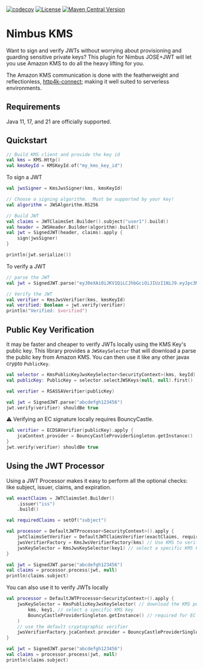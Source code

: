 [![codecov](https://codecov.io/gh/oharaandrew314/nimbus-kms/graph/badge.svg?token=BD9IMCS79H)](https://codecov.io/gh/oharaandrew314/nimbus-kms)
[![License](https://img.shields.io/badge/License-Apache_2.0-blue.svg)](https://opensource.org/licenses/Apache-2.0)
[![Maven Central Version](https://img.shields.io/maven-central/v/dev.andrewohara/nimbus-kms)](https://central.sonatype.com/artifact/dev.andrewohara/nimbus-kms)

# Nimbus KMS

Want to sign and verify JWTs without worrying about provisioning and guarding sensitive private keys?
This plugin for Nimbus JOSE+JWT will let you use Amazon KMS to do all the heavy lifting for you.

The Amazon KMS communication is done with the featherweight and reflectionless, [http4k-connect](https://github.com/http4k/http4k-connect);
making it well suited to serverless environments.

## Requirements

Java 11, 17, and 21 are officially supported.

## Quickstart

```kotlin
// Build KMS client and provide the key id
val kms = KMS.Http()
val kmsKeyId = KMSKeyId.of("my_kms_key_id")
```

To sign a JWT

```kotlin
val jwsSigner = KmsJwsSigner(kms, kmsKeyId)

// Choose a signing algorithm.  Must be supported by your key!
val algorithm = JWSAlgorithm.RS256

// Build JWT
val claims = JWTClaimsSet.Builder().subject("user1").build()
val header = JWSHeader.Builder(algorithm).build()
val jwt = SignedJWT(header, claims).apply {
    sign(jwsSigner)
}

println(jwt.serialize())
```

To verify a JWT

```kotlin
// parse the JWT
val jwt = SignedJWT.parse("eyJ0eXAiOiJKV1QiLCJhbGciOiJIUzI1NiJ9.eyJpc3MiOiJpc3MiLCJpYXQiOm51bGwsImV4cCI6bnVsbCwiYXVkIjoiIiwic3ViIjoic3ViIn0.zPOJpY-vt7eHjNqQN0tuytWkyP02XJVnf_5vkzeFeb0")

// Verify the JWT
val verifier = KmsJwsVerifier(kms, kmsKeyId)
val verified: Boolean = jwt.verify(verifier)
println("Verified: $verified")
```

## Public Key Verification

It may be faster and cheaper to verify JWTs locally using the KMS Key's public key.
This library provides a `JWSKeySelector` that will download a parse the public key from Amazon KMS.
You can then use it like any other javax crypto `PublicKey`.

```kotlin
val selector = KmsPublicKeyJwsKeySelector<SecurityContext>(kms, keyId)
val publicKey: PublicKey = selector.selectJWSKeys(null, null).first()

val verifier = RSASSAVerifier(publicKey)

val jwt = SignedJWT.parse("abcdefgh123456")
jwt.verify(verifier) shouldBe true
```
:warning: Verifying an EC signature locally requires BouncyCastle.

```kotlin
val verifier = ECDSAVerifier(publicKey).apply {
    jcaContext.provider = BouncyCastleProviderSingleton.getInstance()
}
jwt.verify(verifier) shouldBe true
```


## Using the JWT Processor

Using a JWT Processor makes it easy to perform all the optional checks: like subject, issuer, claims, and expiration.

```kotlin
val exactClaims = JWTClaimsSet.Builder()
    .issuer("iss")
    .build()

val requiredClaims = setOf("subject")

val processor = DefaultJWTProcessor<SecurityContext>().apply {
    jwtClaimsSetVerifier = DefaultJWTClaimsVerifier(exactClaims, requiredClaims) // verify claims
    jwsVerifierFactory = KmsJwsVerifierFactory(kms) // Use KMS to verify JWTs
    jwsKeySelector = KmsJwsKeySelector(key1) // select a specific KMS key
}

val jwt = SignedJWT.parse("abcdefgh123456")
val claims = processor.process(jwt, null)
println(claims.subject)
```

You can also use it to verify JWTs locally

```kotlin
val processor = DefaultJWTProcessor<SecurityContext>().apply {
    jwsKeySelector = KmsPublicKeyJwsKeySelector( // download the KMS public key
        kms, key1, // select a specific KMS key
        BouncyCastleProviderSingleton.getInstance() // required for EC keys
    )
    // use the default cryptographic verifier
    jwsVerifierFactory.jcaContext.provider = BouncyCastleProviderSingleton.getInstance() // required for EC keys
}

val jwt = SignedJWT.parse("abcdefgh123456")
val claims = processor.process(jwt, null)
println(claims.subject)
```
